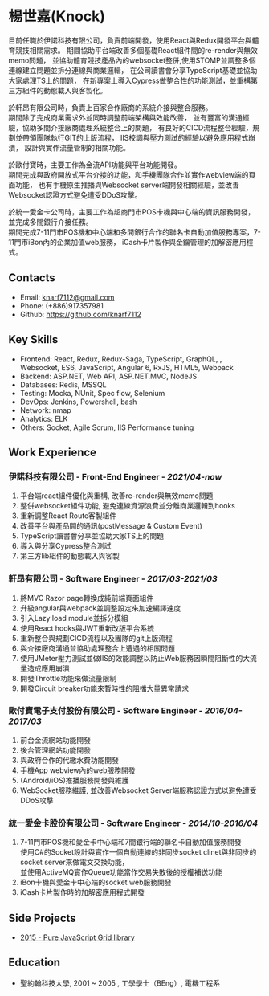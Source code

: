 # 楊世嘉(Knock)

目前任職於伊諾科技有限公司，負責前端開發，使用React與Redux開發平台與體育競技相關需求。
期間協助平台端改善多個基礎React組件間的re-render與無效memo問題，
並協助體育競技產品內的websocket整併,使用STOMP並調整多個連線建立問題並拆分連線與商業邏輯，
在公司讀書會分享TypeScript基礎並協助大家處理TS上的問題，
在新專案上導入Cypress做整合性的功能測試，並重構第三方組件的動態載入與客製化。

於軒昂有限公司時，負責上百家合作廠商的系統介接與整合服務。  
期間除了完成商業需求外並同時調整前端架構與效能改善，
並有豐富的溝通經驗，協助多間介接廠商處理系統整合上的問題，
有良好的CICD流程整合經驗，規劃並帶領團隊執行GIT的上版流程，
IIS校調與壓力測試的經驗以避免應用程式崩潰，
設計與實作流量管制的相關功能。  

於歐付寶時，主要工作為金流API功能與平台功能開發。  
期間完成與政府開放式平台介接的功能，和手機團隊合作並實作webview端的頁面功能，
也有手機原生推播與Websocket server端開發相關經驗，並改善Websocket認證方式避免遭受DDoS攻擊。  

於統一愛金卡公司時，主要工作為超商門市POS卡機與中心端的資訊服務開發，並完成多間銀行介接任務。  
期間完成7-11門市POS機和中心端和多間銀行合作的聯名卡自動加值服務專案，7-11門市iBon內的企業加值web服務，
iCash卡片製作與金鑰管理的加解密應用程式。  

## Contacts

- Email: knarf7112@gmail.com
- Phone: (+886)917357981
- Github: <https://github.com/knarf7112>

## Key Skills

- Frontend: React, Redux, Redux-Saga, TypeScript, GraphQL, , Websocket, ES6, JavaScript, Angular 6, RxJS, HTML5, Webpack
- Backend: ASP.NET, Web API, ASP.NET.MVC, NodeJS
- Databases: Redis, MSSQL
- Testing: Mocka, NUnit, Spec flow, Selenium
- DevOps: Jenkins, Powershell, bash
- Network: nmap
- Analytics: ELK
- Others: Socket, Agile Scrum, IIS Performance tuning

## Work Experience

### 伊諾科技有限公司 - Front-End Engineer - _2021/04-now_
  1. 平台端react組件優化與重構, 改善re-render與無效memo問題
  2. 整併websocket組件功能, 避免連線資源浪費並分離商業邏輯到hooks
  3. 重新調整React Route客製組件
  4. 改善平台與產品間的通訊(postMessage & Custom Event)
  5. TypeScript讀書會分享並協助大家TS上的問題
  6. 導入與分享Cypress整合測試
  7. 第三方lib組件的動態載入與客製

### 軒昂有限公司 - Software Engineer - _2017/03-2021/03_
  1. 將MVC Razor page轉換成純前端頁面組件
  2. 升級angular與webpack並調整設定來加速編譯速度
  3. 引入Lazy load module並拆分模組
  4. 使用React hooks與JWT重新改版平台系統
  5. 重新整合與規劃CICD流程以及團隊的git上版流程
  6. 與介接廠商溝通並協助處理整合上遭遇的相關問題
  7. 使用JMeter壓力測試並做IIS的效能調整以防止Web服務因瞬間阻斷性的大流量造成應用崩潰
  8. 開發Throttle功能來做流量限制
  9. 開發Circuit breaker功能來暫時性的阻擋大量異常請求

### 歐付寶電子支付股份有限公司 - Software Engineer - _2016/04-2017/03_
  1. 前台金流網站功能開發
  2. 後台管理網站功能開發
  3. 與政府合作的代繳水費功能開發
  4. 手機App webview內的web服務開發
  5. (Android/iOS)推播服務開發與維護
  6. WebSocket服務維護, 並改善Websocket Server端服務認證方式以避免遭受DDoS攻擊

### 統一愛金卡股份有限公司 - Software Engineer - _2014/10-2016/04_
  1. 7-11門市POS機和愛金卡中心端和7間銀行端的聯名卡自動加值服務開發  
     使用C#的Socket設計與實作一個自動連線的非同步socket clinet與非同步的socket server來做電文交換功能，  
     並使用ActiveMQ實作Queue功能當作交易失敗後的授權補送功能
  2. iBon卡機與愛金卡中心端的socket web服務開發
  3. iCash卡片製作時的加解密應用程式開發


## Side Projects

- [2015 - Pure JavaScript Grid library](https://knarf7112.github.io/)

## Education

- 聖約翰科技大學, 2001 ~ 2005 , 工學學士（BEng）, 電機工程系


